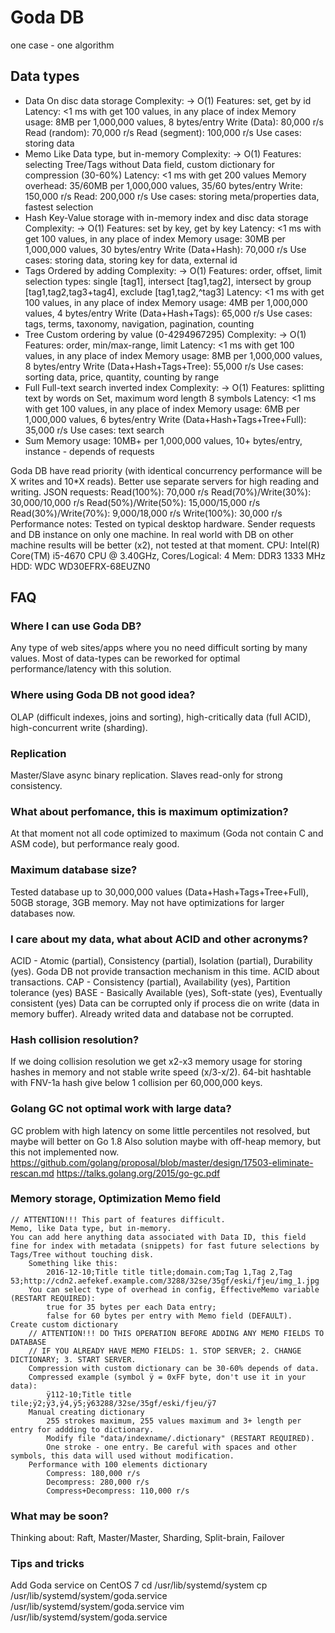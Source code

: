 # Goda DB
one case - one algorithm

## Data types
* Data
	On disc data storage
	Complexity: -> O(1)
	Features: set, get by id
	Latency: <1 ms with get 100 values, in any place of index
	Memory usage: 8MB per 1,000,000 values, 8 bytes/entry
	Write (Data): 80,000 r/s
	Read (random): 70,000 r/s
	Read (segment): 100,000 r/s
	Use cases: storing data
* Memo
	Like Data type, but in-memory
	Complexity: -> O(1)
	Features: selecting Tree/Tags without Data field, custom dictionary for compression (30-60%)
	Latency: <1 ms with get 200 values
	Memory overhead: 35/60MB per 1,000,000 values, 35/60 bytes/entry
	Write: 150,000 r/s
	Read: 200,000 r/s
	Use cases: storing meta/properties data, fastest selection
* Hash
	Key-Value storage with in-memory index and disc data storage
	Complexity: -> O(1)
	Features: set by key, get by key
	Latency: <1 ms with get 100 values, in any place of index
	Memory usage: 30MB per 1,000,000 values, 30 bytes/entry
	Write (Data+Hash): 70,000 r/s
	Use cases: storing data, storing key for data, external id
* Tags
	Ordered by adding
	Complexity: -> O(1)
	Features: order, offset, limit
		selection types: single [tag1], intersect [tag1,tag2], intersect by group [tag1,tag2,tag3+tag4], exclude [tag1,tag2,^tag3]
	Latency: <1 ms with get 100 values, in any place of index
	Memory usage: 4MB per 1,000,000 values, 4 bytes/entry
	Write (Data+Hash+Tags): 65,000 r/s
	Use cases: tags, terms, taxonomy, navigation, pagination, counting
* Tree
	Custom ordering by value (0-4294967295)
	Complexity: -> O(1)
	Features: order, min/max-range, limit
	Latency: <1 ms with get 100 values, in any place of index
	Memory usage: 8MB per 1,000,000 values, 8 bytes/entry
	Write (Data+Hash+Tags+Tree): 55,000 r/s
	Use cases: sorting data, price, quantity, counting by range
* Full
	Full-text search inverted index
	Complexity: -> O(1)
	Features: splitting text by words on Set, maximum word length 8 symbols
	Latency: <1 ms with get 100 values, in any place of index
	Memory usage: 6MB per 1,000,000 values, 6 bytes/entry
	Write (Data+Hash+Tags+Tree+Full): 35,000 r/s
	Use cases: text search
* Sum
	Memory usage: 10MB+ per 1,000,000 values, 10+ bytes/entry, instance - depends of requests


Goda DB have read priority (with identical concurrency performance will be X writes and 10*X reads).
Better use separate servers for high reading and writing.
JSON requests:
	Read(100%): 70,000 r/s
	Read(70%)/Write(30%): 30,000/10,000 r/s
	Read(50%)/Write(50%): 15,000/15,000 r/s
	Read(30%)/Write(70%): 9,000/18,000 r/s
	Write(100%): 30,000 r/s
Performance notes:
Tested on typical desktop hardware. Sender requests and DB instance on only one machine.
In real world with DB on other machine results will be better (x2), not tested at that moment.
CPU: Intel(R) Core(TM) i5-4670 CPU @ 3.40GHz, Cores/Logical: 4
Mem: DDR3 1333 MHz
HDD: WDC WD30EFRX-68EUZN0


## FAQ

### Where I can use Goda DB?
Any type of web sites/apps where you no need difficult sorting by many values.
Most of data-types can be reworked for optimal performance/latency with this solution.

### Where using Goda DB not good idea?
OLAP (difficult indexes, joins and sorting), high-critically data (full ACID), high-concurrent write (sharding).

### Replication
Master/Slave async binary replication. Slaves read-only for strong consistency.

### What about perfomance, this is maximum optimization?
At that moment not all code optimized to maximum (Goda not contain C and ASM code), but performance realy good.

### Maximum database size?
Tested database up to 30,000,000 values (Data+Hash+Tags+Tree+Full), 50GB storage, 3GB memory. May not have optimizations for larger databases now.

### I care about my data, what about ACID and other acronyms?
ACID - Atomic (partial), Consistency (partial), Isolation (partial), Durability (yes).
Goda DB not provide transaction mechanism in this time. ACID about transactions.
CAP - Consistency (partial), Availability (yes), Partition tolerance (yes)
BASE - Basically Available (yes), Soft-state (yes), Eventually consistent (yes)
Data can be corrupted only if process die on write (data in memory buffer). Already writed data and database not be corrupted.

### Hash collision resolution?
If we doing collision resolution we get x2-x3 memory usage for storing hashes in memory and not stable write speed (x/3-x/2).
64-bit hashtable with FNV-1a hash give below 1 collision per 60,000,000 keys. 

### Golang GC not optimal work with large data?
GC problem with high latency on some little percentiles not resolved, but maybe will better on Go 1.8
Also solution maybe with off-heap memory, but this not implemented now.
https://github.com/golang/proposal/blob/master/design/17503-eliminate-rescan.md
https://talks.golang.org/2015/go-gc.pdf

### Memory storage, Optimization Memo field
	// ATTENTION!!! This part of features difficult.
	Memo, like Data type, but in-memory.
	You can add here anything data associated with Data ID, this field fine for index with metadata (snippets) for fast future selections by Tags/Tree without touching disk.
		Something like this:
			2016-12-10;Title title title;domain.com;Tag 1,Tag 2,Tag 53;http://cdn2.aefekef.example.com/3288/32se/35gf/eski/fjeu/img_1.jpg
		You can select type of overhead in config, EffectiveMemo variable (RESTART REQUIRED):
			true for 35 bytes per each Data entry;
			false for 60 bytes per entry with Memo field (DEFAULT).
	Create custom dictionary
		// ATTENTION!!! DO THIS OPERATION BEFORE ADDING ANY MEMO FIELDS TO DATABASE
		// IF YOU ALREADY HAVE MEMO FIELDS: 1. STOP SERVER; 2. CHANGE DICTIONARY; 3. START SERVER.
		Compression with custom dictionary can be 30-60% depends of data.
		Compressed example (symbol ÿ = 0xFF byte, don't use it in your data): 
			ÿ112-10;Title title tile;ÿ2;ÿ3,ÿ4,ÿ5;ÿ63288/32se/35gf/eski/fjeu/ÿ7
		Manual creating dictionary
			255 strokes maximum, 255 values maximum and 3+ length per entry for addding to dictionary.
			Modify file "data/indexname/.dictionary" (RESTART REQUIRED).
			One stroke - one entry. Be careful with spaces and other symbols, this data will used without modification.
		Performance with 100 elements dictionary
			Compress: 180,000 r/s
			Decompress: 280,000 r/s
			Compress+Decompress: 110,000 r/s

### What may be soon?
Thinking about: Raft, Master/Master, Sharding, Split-brain, Failover

### Tips and tricks
Add Goda service on CentOS 7
	cd /usr/lib/systemd/system
	cp /usr/lib/systemd/system/goda.service /usr/lib/systemd/system/goda.service
	vim /usr/lib/systemd/system/goda.service
